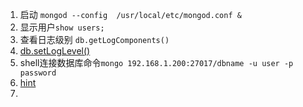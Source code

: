 1. 启动 `mongod --config  /usr/local/etc/mongod.conf &`   
1. 显示用户`show users;`    
1. 查看日志级别 `db.getLogComponents() `    
1. [db.setLogLevel()](https://docs.mongodb.com/manual/reference/method/db.setLogLevel/)   
1. shell连接数据库命令`mongo 192.168.1.200:27017/dbname -u user -p password`    
1. [hint](https://docs.mongodb.com/manual/reference/operator/meta/hint/)   
1. 
